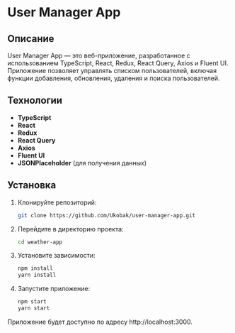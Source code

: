 # User Manager App

## Описание

User Manager App — это веб-приложение, разработанное с использованием TypeScript, React, Redux, React Query, Axios и Fluent UI. Приложение позволяет управлять списком пользователей, включая функции добавления, обновления, удаления и поиска пользователей.

## Технологии

- **TypeScript**
- **React**
- **Redux**
- **React Query**
- **Axios**
- **Fluent UI**
- **JSONPlaceholder** (для получения данных)

## Установка

1. Клонируйте репозиторий:
   ```bash
   git clone https://github.com/Ukobak/user-manager-app.git
2. Перейдите в директорию проекта:
   ```bash
   cd weather-app
3. Установите зависимости:
   ```bash
   npm install
   yarn install
4. Запустите приложение:
   ```bash
   npm start
   yarn start

Приложение будет доступно по адресу http://localhost:3000.   
